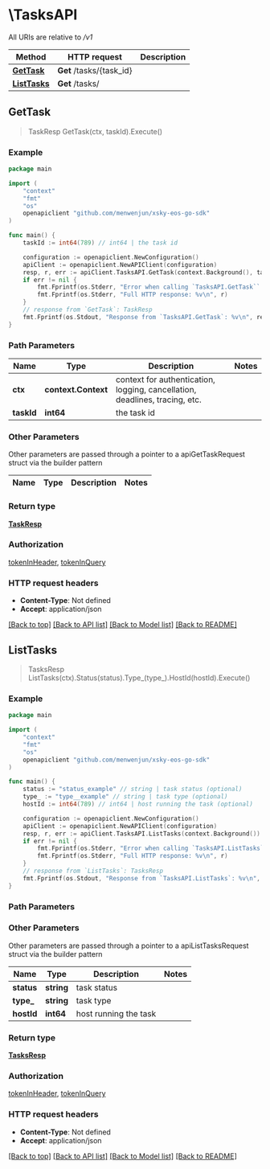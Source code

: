# \TasksAPI

All URIs are relative to */v1*

Method | HTTP request | Description
------------- | ------------- | -------------
[**GetTask**](TasksAPI.md#GetTask) | **Get** /tasks/{task_id} | 
[**ListTasks**](TasksAPI.md#ListTasks) | **Get** /tasks/ | 



## GetTask

> TaskResp GetTask(ctx, taskId).Execute()





### Example

```go
package main

import (
	"context"
	"fmt"
	"os"
	openapiclient "github.com/menwenjun/xsky-eos-go-sdk"
)

func main() {
	taskId := int64(789) // int64 | the task id

	configuration := openapiclient.NewConfiguration()
	apiClient := openapiclient.NewAPIClient(configuration)
	resp, r, err := apiClient.TasksAPI.GetTask(context.Background(), taskId).Execute()
	if err != nil {
		fmt.Fprintf(os.Stderr, "Error when calling `TasksAPI.GetTask``: %v\n", err)
		fmt.Fprintf(os.Stderr, "Full HTTP response: %v\n", r)
	}
	// response from `GetTask`: TaskResp
	fmt.Fprintf(os.Stdout, "Response from `TasksAPI.GetTask`: %v\n", resp)
}
```

### Path Parameters


Name | Type | Description  | Notes
------------- | ------------- | ------------- | -------------
**ctx** | **context.Context** | context for authentication, logging, cancellation, deadlines, tracing, etc.
**taskId** | **int64** | the task id | 

### Other Parameters

Other parameters are passed through a pointer to a apiGetTaskRequest struct via the builder pattern


Name | Type | Description  | Notes
------------- | ------------- | ------------- | -------------


### Return type

[**TaskResp**](TaskResp.md)

### Authorization

[tokenInHeader](../README.md#tokenInHeader), [tokenInQuery](../README.md#tokenInQuery)

### HTTP request headers

- **Content-Type**: Not defined
- **Accept**: application/json

[[Back to top]](#) [[Back to API list]](../README.md#documentation-for-api-endpoints)
[[Back to Model list]](../README.md#documentation-for-models)
[[Back to README]](../README.md)


## ListTasks

> TasksResp ListTasks(ctx).Status(status).Type_(type_).HostId(hostId).Execute()





### Example

```go
package main

import (
	"context"
	"fmt"
	"os"
	openapiclient "github.com/menwenjun/xsky-eos-go-sdk"
)

func main() {
	status := "status_example" // string | task status (optional)
	type_ := "type__example" // string | task type (optional)
	hostId := int64(789) // int64 | host running the task (optional)

	configuration := openapiclient.NewConfiguration()
	apiClient := openapiclient.NewAPIClient(configuration)
	resp, r, err := apiClient.TasksAPI.ListTasks(context.Background()).Status(status).Type_(type_).HostId(hostId).Execute()
	if err != nil {
		fmt.Fprintf(os.Stderr, "Error when calling `TasksAPI.ListTasks``: %v\n", err)
		fmt.Fprintf(os.Stderr, "Full HTTP response: %v\n", r)
	}
	// response from `ListTasks`: TasksResp
	fmt.Fprintf(os.Stdout, "Response from `TasksAPI.ListTasks`: %v\n", resp)
}
```

### Path Parameters



### Other Parameters

Other parameters are passed through a pointer to a apiListTasksRequest struct via the builder pattern


Name | Type | Description  | Notes
------------- | ------------- | ------------- | -------------
 **status** | **string** | task status | 
 **type_** | **string** | task type | 
 **hostId** | **int64** | host running the task | 

### Return type

[**TasksResp**](TasksResp.md)

### Authorization

[tokenInHeader](../README.md#tokenInHeader), [tokenInQuery](../README.md#tokenInQuery)

### HTTP request headers

- **Content-Type**: Not defined
- **Accept**: application/json

[[Back to top]](#) [[Back to API list]](../README.md#documentation-for-api-endpoints)
[[Back to Model list]](../README.md#documentation-for-models)
[[Back to README]](../README.md)

